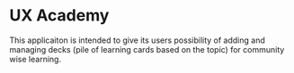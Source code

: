 # UX Academy

This applicaiton is intended to give its users possibility of adding and managing decks (pile of learning cards based on the topic) for community wise learning.